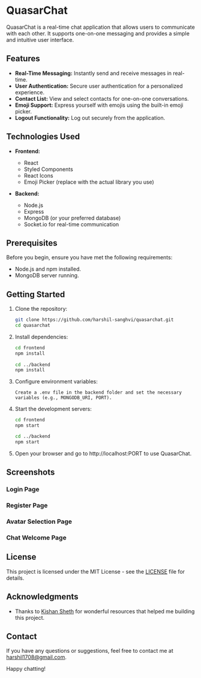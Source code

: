 # QuasarChat

QuasarChat is a real-time chat application that allows users to communicate with each other. It supports one-on-one messaging and provides a simple and intuitive user interface.

## Features

- **Real-Time Messaging:** Instantly send and receive messages in real-time.
- **User Authentication:** Secure user authentication for a personalized experience.
- **Contact List:** View and select contacts for one-on-one conversations.
- **Emoji Support:** Express yourself with emojis using the built-in emoji picker.
- **Logout Functionality:** Log out securely from the application.

## Technologies Used

- **Frontend:**
  - React
  - Styled Components
  - React Icons
  - Emoji Picker (replace with the actual library you use)

- **Backend:**
  - Node.js
  - Express
  - MongoDB (or your preferred database)
  - Socket.io for real-time communication

## Prerequisites

Before you begin, ensure you have met the following requirements:

- Node.js and npm installed.
- MongoDB server running.

## Getting Started

1. Clone the repository:

   ```bash
   git clone https://github.com/harshil-sanghvi/quasarchat.git
   cd quasarchat

2. Install dependencies:

   ```bash
   cd frontend
   npm install
    
   cd ../backend
   npm install
   ```
3. Configure environment variables:

   ```Create a .env file in the backend folder and set the necessary variables (e.g., MONGODB_URI, PORT).```
4. Start the development servers:

    ```bash
    cd frontend
    npm start
    
    cd ../backend
    npm start
    ```

5. Open your browser and go to http://localhost:PORT to use QuasarChat.

## Screenshots

### Login Page


### Register Page



### Avatar Selection Page



### Chat Welcome Page



## License

This project is licensed under the MIT License - see the [LICENSE](LICENSE) file for details.

## Acknowledgments

- Thanks to [Kishan Sheth](https://github.com/koolkishan/) for wonderful resources that helped me building this project.

## Contact

If you have any questions or suggestions, feel free to contact me at harshil1708@gmail.com.

Happy chatting!
